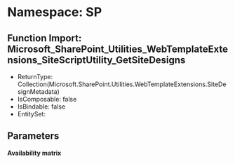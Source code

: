 # Namespace: SP

## Function Import: Microsoft_SharePoint_Utilities_WebTemplateExtensions_SiteScriptUtility_GetSiteDesigns

- ReturnType: Collection(Microsoft.SharePoint.Utilities.WebTemplateExtensions.SiteDesignMetadata)
- IsComposable: false
- IsBindable: false
- EntitySet: 

## Parameters

**Availability matrix**

